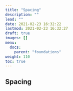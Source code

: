 ```yaml
---
title: "Spacing"
description: ""
lead: ""
date: 2021-02-23 16:32:22
lastmod: 2021-02-23 16:32:27
draft: true
images: []
menu:
  docs:
    parent: "foundations"
weight: 110
toc: true
---
```


## Spacing
